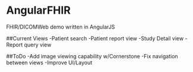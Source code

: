 # AngularFHIR
FHIR/DICOMWeb demo written in AngularJS

##Current Views
-Patient search
-Patient report view
-Study Detail view
-Report query view

##ToDo
-Add image viewing capability w/Cornerstone
-Fix navigation between views
-Improve UI/Layout
